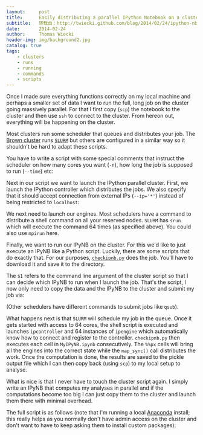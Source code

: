 ```yaml
---
layout:     post
title:      Easily distributing a parallel IPython Notebook on a cluster
subtitle:   转载自：http://twiecki.github.com/blog/2014/02/24/ipython-nb-cluster/
date:       2014-02-24
author:     Thomas Wiecki
header-img: img/background2.jpg
catalog: true
tags:
    - clusters
    - runs
    - running
    - commands
    - scripts
---
```


Once I made sure everything functions correctly on my local machine and perhaps a smaller set of data I want to run the full, long job on the cluster going massively parallel. For that I first copy (`scp`) the notebook to the cluster and then use `ssh` to connect to the cluster. From hereon out, everything will be happening on the cluster.

Most clusters run some scheduler that queues and distributes your job. The [Brown cluster](https://www.ccv.brown.edu/technologies/computing) runs [`SLURM`](https://computing.llnl.gov/linux/slurm) but others are configured in a similar way so it shouldn't be hard to adapt these scripts.

You have to write a script with some special comments that instruct the scheduler on how many cores you want (`-n`), how long the job is supposed to run (`--time`) etc:

Next in our script we want to launch the IPython parallel cluster. First, we launch the IPython controller which distributes the jobs. We also specify that it should accept connection from external IPs (`--ip='*'`) instead of being restricted to `localhost`:

We next need to launch our engines. Most schedulers have a command to distribute a shell command on all your reserved nodes. `SLURM` has `srun` which will execute the command 64 times (as specified above). You could also use `mpirun` here.

Finally, we want to run our IPyNB on the cluster. For this we'd like to just execute an IPyNB like a Python script. Luckily, there are some scripts that do exactly that. For our purposes, [`checkipnb.py`](https://gist.github.com/minrk/2620876) does the job. You'll have to download it and save it to the directory.

The `$1` refers to the command line argument of the cluster script so that I can decide which IPyNB to run when I launch the job. That's the script, I now only need to copy the data and the IPyNB to the cluster and submit my job via:

(Other schedulers have different commands to submit jobs like `qsub`).

What happens next is that `SLURM` will schedule my job in the queue. Once it gets started with access to 64 cores, the shell script is executed and launches `ipcontroller` and 64 instances of `ipengine` which automatically know how to connect and register to the controller. `checkipnb.py` then executes each cell in `MyIPyNB.ipynb` consecutively. The `%%px` cells will bring all the engines into the correct state while the `map_sync()` call distributes the work. Once the computation is done, the results are saved to the pickle output file which I can then copy back (using `scp`) to my local setup to analyse.

What is nice is that I never have to touch the cluster script again. I simply write an IPyNB that computes my analyses in parallel and if the computations become too big I can just copy them to the cluster and launch them there with minimal overhead.

The full script is as follows (note that I'm running a local [Anaconda](http://continuum.io/downloads) install; this really helps as you normally don't have admin access on the cluster and don't want to have to keep asking them to install custom packages):
